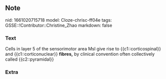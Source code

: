 ## Note
nid: 1661020715718
model: Cloze-chrisc-ff04e
tags: GSSE::!Contributor::Christine_Zhao
markdown: false

### Text
<div>
  <div>
    <div>
      <div>
        Cells in layer 5 of the sensorimotor area Msl give rise to
        {{c1::corticospinal}} and {{c1::corticonuclear}}
        <span style="font-weight: 700;">fibres,</span> by clinical
        convention often collectively called {{c2::pyramidal}}
      </div>
    </div>
  </div>
</div>

### Extra

